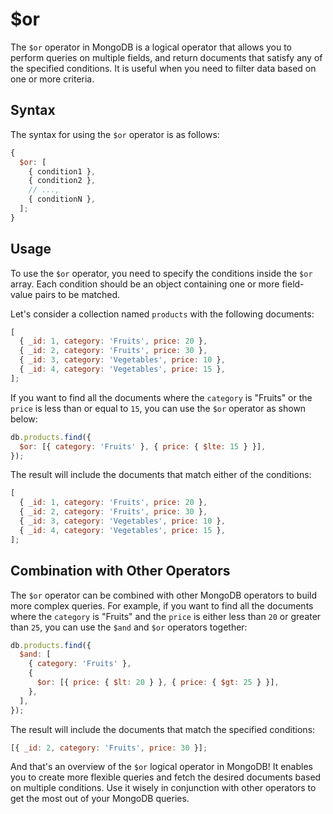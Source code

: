 # $or

The `$or` operator in MongoDB is a logical operator that allows you to perform queries on multiple fields, and return documents that satisfy any of the specified conditions. It is useful when you need to filter data based on one or more criteria.

## Syntax

The syntax for using the `$or` operator is as follows:

```javascript
{
  $or: [
    { condition1 },
    { condition2 },
    // ...,
    { conditionN },
  ];
}
```

## Usage

To use the `$or` operator, you need to specify the conditions inside the `$or` array. Each condition should be an object containing one or more field-value pairs to be matched.

Let's consider a collection named `products` with the following documents:

```javascript
[
  { _id: 1, category: 'Fruits', price: 20 },
  { _id: 2, category: 'Fruits', price: 30 },
  { _id: 3, category: 'Vegetables', price: 10 },
  { _id: 4, category: 'Vegetables', price: 15 },
];
```

If you want to find all the documents where the `category` is "Fruits" or the `price` is less than or equal to `15`, you can use the `$or` operator as shown below:

```javascript
db.products.find({
  $or: [{ category: 'Fruits' }, { price: { $lte: 15 } }],
});
```

The result will include the documents that match either of the conditions:

```javascript
[
  { _id: 1, category: 'Fruits', price: 20 },
  { _id: 2, category: 'Fruits', price: 30 },
  { _id: 3, category: 'Vegetables', price: 10 },
  { _id: 4, category: 'Vegetables', price: 15 },
];
```

## Combination with Other Operators

The `$or` operator can be combined with other MongoDB operators to build more complex queries. For example, if you want to find all the documents where the `category` is "Fruits" and the `price` is either less than `20` or greater than `25`, you can use the `$and` and `$or` operators together:

```javascript
db.products.find({
  $and: [
    { category: 'Fruits' },
    {
      $or: [{ price: { $lt: 20 } }, { price: { $gt: 25 } }],
    },
  ],
});
```

The result will include the documents that match the specified conditions:

```javascript
[{ _id: 2, category: 'Fruits', price: 30 }];
```

And that's an overview of the `$or` logical operator in MongoDB! It enables you to create more flexible queries and fetch the desired documents based on multiple conditions. Use it wisely in conjunction with other operators to get the most out of your MongoDB queries.
